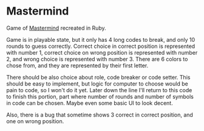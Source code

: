 # Mastermind


Game of [Mastermind](https://en.wikipedia.org/wiki/Mastermind_(board_game)) recreated in Ruby. 

Game is in playable state, but it only has 4 long codes to break, and only 10 rounds to guess correctly. Correct choice in correct position is represented with number 1, correct choice on wrong position is represented with number 2, and wrong choice is represented with number 3. There are 6 colors to chose from, and they are represented by their first letter. 

There should be also choice about role, code breaker or code setter. This should be easy to implement, but logic for computer to choose would be pain to code, so I won't do it yet. Later down the line I'll return to this code to finish this portion, part where number of rounds and number of symbols in code can be chosen. Maybe even some basic UI to look decent. 

Also, there is a bug that sometime shows 3 correct in correct position, and one on wrong position.